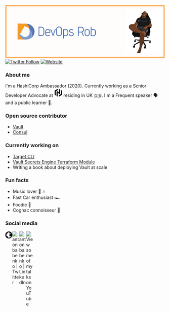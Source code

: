 ![alt text](git-banner.png)
[![Twitter Follow](https://img.shields.io/twitter/follow/devops_rob?color=1DA1F2&logo=twitter&style=for-the-badge)](https://twitter.com/intent/follow?original_referer=https%3A%2F%2Fgithub.com%2Fdevops_rob&screen_name=devops_rob)
[![Website](https://img.shields.io/website?label=devopsrob.com&style=for-the-badge&url=https%3A%2F%2Fwww.devopsrob.com)](https://www.devopsrob.com)

### About me

I'm a HashiCorp Ambassador (2020).  Currently working as a Senior Developer Advocate at  ![alt text](HashiCorp_Logomark_Black_RGB.png) residing in UK 🇬🇧. I'm a Frequent speaker 🗣 and a public learner 📝.

### Open source contributor

- [Vault](https://github.com/hashicorp/vault)
- [Consul](https://github.com/hashicorp/consul)

### Currently working on

- [Target CLI](https://github.com/target-cli/target)
- [Vault Secrets Engine Terraform Module](https://github.com/devops-rob/terraform-vault-secrets-engines)
- Writing a book about deploying Vault at scale

### Fun facts

- Music lover 🎵 🎶
- Fast Car enthusiast 🏎
- Foodie 🍲
- Cognac connoisseur 🥃

### Social media

[<img align="left" alt="antonbabenko.com" width="22px" src="https://raw.githubusercontent.com/iconic/open-iconic/master/svg/globe.svg" />][website]
[<img align="left" alt="antonbabenko | Twitter" width="22px" src="https://cdn.jsdelivr.net/npm/simple-icons@v3/icons/twitter.svg" />][twitter]
[<img align="left" alt="antonbabenko | LinkedIn" width="22px" src="https://cdn.jsdelivr.net/npm/simple-icons@v3/icons/linkedin.svg" />][linkedin]
[<img align="left" alt="View some of my talks on YouTube" width="22px" src="https://cdn.jsdelivr.net/npm/simple-icons@v3/icons/youtube.svg" />][youtube]

[website]: https://www.devopsrob.com
[twitter]: https://twitter.com/devops_rob
[linkedin]: https://linkedin.com/in/devopsrob
[youtube]: https://www.youtube.com/channel/UCX7LwI07jcOAi3ceiwd71fQ/

<!--
**devops-rob/devops-rob** is a ✨ _special_ ✨ repository because its `README.md` (this file) appears on your GitHub profile.

Here are some ideas to get you started:

- 🔭 I’m currently working on ...
- 🌱 I’m currently learning ...
- 👯 I’m looking to collaborate on ...
- 🤔 I’m looking for help with ...
- 💬 Ask me about ...
- 📫 How to reach me: ...
- 😄 Pronouns: ...
- ⚡ Fun fact: ...
-->
